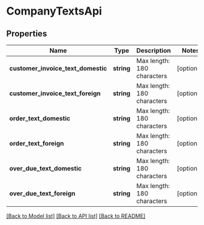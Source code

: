 # CompanyTextsApi

## Properties
Name | Type | Description | Notes
------------ | ------------- | ------------- | -------------
**customer_invoice_text_domestic** | **string** | Max length: 180 characters | [optional] 
**customer_invoice_text_foreign** | **string** | Max length: 180 characters | [optional] 
**order_text_domestic** | **string** | Max length: 180 characters | [optional] 
**order_text_foreign** | **string** | Max length: 180 characters | [optional] 
**over_due_text_domestic** | **string** | Max length: 180 characters | [optional] 
**over_due_text_foreign** | **string** | Max length: 180 characters | [optional] 

[[Back to Model list]](../README.md#documentation-for-models) [[Back to API list]](../README.md#documentation-for-api-endpoints) [[Back to README]](../README.md)


